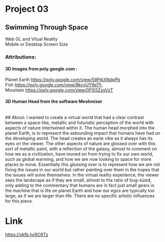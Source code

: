 # Project 03 <br>
## Swimming Through Space <br>
Web GL and Vitual Reality<br>
Mobile or Desktop Screen Size<br>
### Attributions: <br>
#### 3D Images from poly.google.com :<br>
Planet Earth https://poly.google.com/view/58PjkXNdpPb <br>
Fish https://poly.google.com/view/8kcvUY9eTf- <br>
Mountain https://poly.google.com/view/0Fl55ZzsVzT <br>
#### 3D Human Head from the software Meshmixer <br>
<br>
## About:
I wanted to create a virtual world that had a clear contrast between a space-like, metallic and futuristic perception of the world with aspects of nature intertwined within it. The human head morphed into the planet Earth, is to represent the astounding impact that humans have had on the developing world. The head creates an earie vibe as it always has its eyes on the viewer. The other aspects of nature are glossed over with this sort of metallic paint, with a reflection of the galaxy, almost to comment on how we as a civilization, have moved on from trying to fix our own world, such as global warming, and how we are now looking to space for more places to move. Essentially this glossing over is to represent how we are not fixing the issues in our world but rather painting over them in the hopes that the issues will solve themselves. In the virtual reality experience, the viewer sees the landscape as if they are small, almost to the ratio of bug-sized, only adding to the commentary that humans are in fact just small gears in the machine that is life on planet Earth and how our egos are typically too large, as if we are larger than life. There are no specific artistic influences for this piece. <br>

# Link 
https://skfb.ly/6C8Tz
